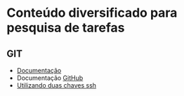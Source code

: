 <h1>Conteúdo diversificado para pesquisa de tarefas</h1>

<h2>GIT</h2>
  <ul>
    <li><a href="https://git-scm.com/docs/git/pt_BR">Documentação</a></li>
    <li>Documentação <a href="https://docs.github.com/pt/get-started">GitHub</a></li>
    <li><a href="/_material-apoio/git/utilizando-dois-repositorios-git-ssh.md">Utilizando duas chaves ssh</a></li>
  </ul>
